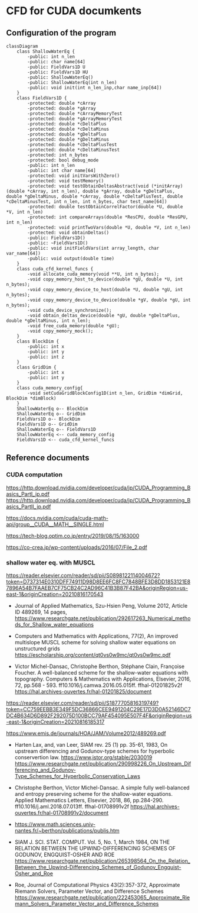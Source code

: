 # CFD for CUDA documkents


## Configuration of the program


```mermaid
classDiagram
    class ShallowWaterEq {
        -public: int n_len
        -public: char name[64]
        -public: FieldVars1D U
        -public: FieldVars1D HU
        -public: ShallowWaterEq()
        -public: ShallowWaterEq(int n_len)
        -public: void init(int n_len_inp,char name_inp[64])
    }
    class FieldVars1D {
        -protected: double *cArray
        -protected: double *gArray
        -protected: double *cArrayMemoryTest
        -protected: double *gArrayMemoryTest
        -protected: double *cDeltaPlus
        -protected: double *cDeltaMinus
        -protected: double *gDeltaPlus
        -protected: double *gDeltaMinus
        -protected: double *cDeltaPlusTest
        -protected: double *cDeltaMinusTest
        -protected: int n_bytes
        -protected: bool debug_mode
        -public: int n_len
        -public: int char name[64]
        -protected: void initVarsWithZero()
        -protected: void testMemory()
        -protected: void testObtainDeltasAbstract(void (*initArray) (double *cArray, int n_len), double *gArray, double *gDeltaPlus, double *gDeltaMinus, double *cArray, double *cDeltaPlusTest, double *cDeltaMinusTest, int n_len, int n_bytes, char test_name[64])
        -protected: double testObtainCorrelFactor(double *U, double *V, int n_len)
        -protected: int compareArrays(double *ResCPU, double *ResGPU, int n_len)
        -protected: void printTwoVars(double *U, double *V, int n_len)
        -protected: void obtainDeltas()
        -public: FieldVars1D()
        -public: ~FieldVars1D()
        -public: void initFieldVars(int array_length, char var_name[64])
        -public: void output(double time)
    }
    class cuda_cfd_kernel_funcs {
        -void allocate_cuda_memory(void **U, int n_bytes);
        -void copy_memory_host_to_device(double *gU, double *U, int n_bytes);
        -void copy_memory_device_to_host(double *U, double *gU, int n_bytes);
        -void copy_memory_device_to_device(double *gV, double *gU, int n_bytes);
        -void cuda_device_synchronize();
        -void obtain_deltas_device(double *gU, double *gDeltaPlus, double *gDeltaMinus, int n_len);
        -void free_cuda_memory(double *gU);
        -void copy_memory_mock();
    }
    class BlockDim {
        -public: int x
        -public: int y
        -public: int z
    }
    class GridDim {
        -public: int x
        -public: int y
    }
    class cuda_memory_config{
        -void setCudaGridBlockConfig1D(int n_len, GridDim *dimGrid, BlockDim *dimBlock)
    }
    ShallowWaterEq o-- BlockDim
    ShallowWaterEq o-- GridDim
    FieldVars1D o-- BlockDim
    FieldVars1D o-- GridDim
    ShallowWaterEq o-- FieldVars1D
    ShallowWaterEq <-- cuda_memory_config
    FieldVars1D <-- cuda_cfd_kernel_funcs
```


## Reference documents

### CUDA computation

https://http.download.nvidia.com/developer/cuda/jp/CUDA_Programming_Basics_PartI_jp.pdf
https://http.download.nvidia.com/developer/cuda/jp/CUDA_Programming_Basics_PartII_jp.pdf

https://docs.nvidia.com/cuda/cuda-math-api/group__CUDA__MATH__SINGLE.html

https://tech-blog.optim.co.jp/entry/2019/08/15/163000

https://co-crea.jp/wp-content/uploads/2016/07/File_2.pdf

### shallow water eq. with MUSCL

https://reader.elsevier.com/reader/sd/pii/S0898122114004672?token=D737314E0310DFF74911D98D8EE6FC8FC7848BFE3D8DD1853121E87896A54B7FAAEB7CF75CB24C2AD96C41B3B87F42BA&originRegion=us-east-1&originCreation=20210816170543

- Journal of Applied Mathematics, Szu-Hsien Peng, Volume 2012, Article ID 489269, 14 pages, 
https://www.researchgate.net/publication/292617263_Numerical_methods_for_Shallow_water_equations

- Computers and Mathematics with Applications, 77(2), An improved multislope MUSCL scheme for solving shallow water equations on unstructured
grids
https://escholarship.org/content/qt0vs0w9mc/qt0vs0w9mc.pdf

- Victor Michel-Dansac, Christophe Berthon, Stéphane Clain, Françoise Foucher. A well-balanced
scheme for the shallow-water equations with topography. Computers & Mathematics with Applications, Elsevier, 2016, 72, pp.568 - 593. ff10.1016/j.camwa.2016.05.015ff. ffhal-01201825v2f
https://hal.archives-ouvertes.fr/hal-01201825/document

https://reader.elsevier.com/reader/sd/pii/S1877705816319749?token=CC759EEBB3E349F5DC36866CEE9491204C29E17D3D0A52146DC7DC4B634D6D892F292075D100BCC79AF454095E507F4F&originRegion=us-east-1&originCreation=20210816185317

https://www.emis.de/journals/HOA/JAM/Volume2012/489269.pdf

- Harten Lax, and, van Leer, SIAM rev. 25 (1) pp. 35-61, 1983, On upstream differencing and Godunov-type schemes for hyperbolic conservertion law.
https://www.jstor.org/stable/2030019
https://www.researchgate.net/publication/290998226_On_Upstream_Differencing_and_Godunov-Type_Schemes_for_Hyperbolic_Conservation_Laws

- Christophe Berthon, Victor Michel-Dansac. A simple fully well-balanced and entropy preserving
scheme for the shallow-water equations. Applied Mathematics Letters, Elsevier, 2018, 86, pp.284-290.
ff10.1016/j.aml.2018.07.013ff. ffhal-01708991v2f
https://hal.archives-ouvertes.fr/hal-01708991v2/document

- https://www.math.sciences.univ-nantes.fr/~berthon/publications/publis.htm

- SIAM J. SCI. STAT. COMPUT. Vol. 5, No. 1, March 1984, ON THE RELATION BETWEEN THE UPWIND-DIFFERENCING SCHEMES OF GODUNOV, ENGQUIST-OSHER AND ROE
https://www.researchgate.net/publication/265398564_On_the_Relation_Between_the_Upwind-Differencing_Schemes_of_Godunov_Engquist-Osher_and_Roe

- Roe, Journal of Computational Physics 43(2):357-372, Approximate Riemann Solvers, Parameter Vector, and Difference Schemes
https://www.researchgate.net/publication/222453065_Approximate_Riemann_Solvers_Parameter_Vector_and_Difference_Schemes